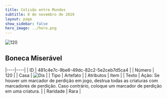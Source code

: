 ```yaml
---
title: Colisão entre Mundos
subtitle: 8 de novembro de 2019
layout: page
show_sidebar: false
hero_image: ../hero.png
---
```


![120](https://cdn.keyforgegame.com/media/card_front/pt/452_120_JFPVJ8W9JQ9H_pt.png)

## Boneca Miserável

|----|----|
| ID | 481c4e7c-9be6-49dc-82c2-5e2ceb7d5ca4 |
| Número | 120 |
| Casa | ![Dis](https://archonarcana.com/images/thumb/e/e8/Dis.png/22px-Dis.png "Dis") |
| Tipo | Artefato |
| Atributos | Item |
| Texto | Ação: Se houver um marcador de perdição em jogo, destrua todas as criaturas com marcadores de perdição. Caso contrário, coloque um marcador de perdição em uma criatura. |
| Raridade | Rara |
